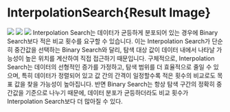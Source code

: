 # InterpolationSearch{Result Image}
![](./is1.png)
![](./is2.png)
![](./is3.png)
Interpolation Search는 데이터가 균등하게 분포되어 있는 경우에 Binary Search보다 적은 비교 횟수를 요구할 수 있습니다. 이는 Interpolation Search가 단순히 중간값을 선택하는 Binary Search와 달리, 탐색 대상 값이 데이터 내에서 나타날 가능성이 높은 위치를 계산하여 직접 접근하기 때문입니다.
구체적으로, Interpolation Search는 데이터의 선형적인 증가를 가정하고, 탐색 범위를 더 효율적으로 줄일 수 있으며, 특히 데이터가 정렬되어 있고 값 간의 간격이 일정할수록 적은 횟수의 비교로도 목표 값을 찾을 가능성이 높아집니다.
반면 Binary Search는 항상 탐색 구간의 정확히 중간값을 기준으로 나누기 때문에, 데이터 분포가 균등하더라도 비교 횟수가 Interpolation Search보다 더 많아질 수 있다.
